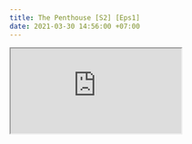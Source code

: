 ```yaml
---
title: The Penthouse [S2] [Eps1]
date: 2021-03-30 14:56:00 +07:00
---
```


<div class="embed-responsive embed-responsive-16by9">
  <iframe class="embed-responsive-item" src="https://www.youtube.com/embed/zpOULjyy-n8?rel=0" allowfullscreen></iframe>
</div>